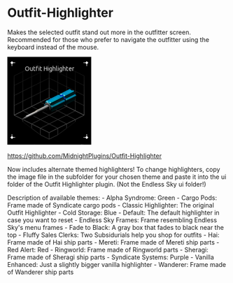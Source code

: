 # Outfit-Highlighter

Makes the selected outfit stand out more in the outfitter screen. Recommended for those who prefer to navigate the outfitter using the keyboard instead of the mouse.

![image][image]

[image]: icon.png

https://github.com/MidnightPlugins/Outfit-Highlighter

Now includes alternate themed highlighters! To change highlighters, copy the image file in the subfolder for your chosen theme and paste it into the ui folder of the Outfit Highlighter plugin. (Not the Endless Sky ui folder!)

Description of available themes:
	- Alpha Syndrome: Green
	- Cargo Pods: Frame made of Syndicate cargo pods
	- Classic Highlighter: The original Outfit Highlighter
	- Cold Storage: Blue
	- Default: The default highlighter in case you want to reset
	- Endless Sky Frames: Frame resembling Endless Sky's menu frames
	- Fade to Black: A gray box that fades to black near the top
	- Fluffy Sales Clerks: Two Subsidurials help you shop for outfits
	- Hai: Frame made of Hai ship parts
	- Mereti: Frame made of Mereti ship parts
	- Red Alert: Red
	- Ringworld: Frame made of Ringworld parts
	- Sheragi: Frame made of Sheragi ship parts
	- Syndicate Systems: Purple
	- Vanilla Enhanced: Just a slightly bigger vanilla highlighter
	- Wanderer: Frame made of Wanderer ship parts
